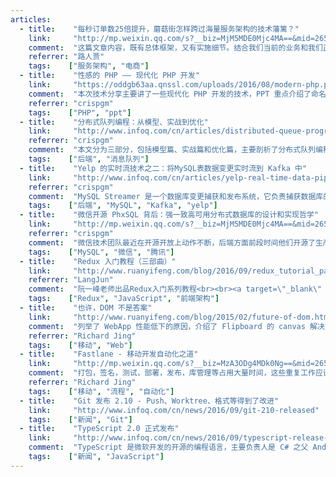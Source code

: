 ```yaml
---
articles:
  - title:    "每秒订单数25倍提升，蘑菇街怎样跨过海量服务架构的技术藩篱？"
    link:     "http://mp.weixin.qq.com/s?__biz=MjM5MDE0Mjc4MA==&mid=2650994245&idx=1&sn=84b01bdd571d51586a87ba05120c3176&chksm=bdbf0e168ac88700b55abdd24c756152dd3f54a7433cd19b05d3ef083223affe9f5dfd1ae14c&mpshare=1&scene=1&srcid=0927FCbVVd08uMoTgDk0vMdB#rd"
    comment:  "这篇文章内容，既有总体框架，又有实施细节。结合我们当前的业务和我们正在实施的架构改造，大家可以从文中收获很多养分。"
    referrer: "路人贾"
    tags:    ["服务架构", "电商"]
  - title:    "性感的 PHP —— 现代化 PHP 开发"
    link:     "https://oddgb63aa.qnssl.com/uploads/2016/08/modern-php.pdf"
    comment:  "本次技术分享主要讲了一些现代化 PHP 开发的技术，PPT 重点介绍了命名空间，闭包，匿名函数，Traits 这些新特性，以及介绍了 Composer 依赖包管理器和 PSR 规范。"
    referrer: "crispgm"
    tags:    ["PHP", "ppt"]
  - title:    "分布式队列编程：从模型、实战到优化"
    link:     "http://www.infoq.com/cn/articles/distributed-queue-programme-model-actual-combat-optimization"
    referrer: "crispgm"
    comment:  "本文分为三部分，包括模型篇、实战篇和优化篇，主要剖析了分布式队列编程模型的需求来源、定义、结构以及其变化多样性；根据作者在新美大实际工作经验，给出了队列式编程在分布式环境下的一些具体应用。"
    tags:    ["后端", "消息队列"]
  - title:    "Yelp 的实时流技术之二：将MySQL表数据变更实时流到 Kafka 中"
    link:     "http://www.infoq.com/cn/articles/yelp-real-time-data-pipeline-part02"
    referrer: "crispgm"
    comment:  "MySQL Streamer 是一个数据库变更捕获和发布系统，它负责捕获数据库的每一条数据变更，将它们打包成消息并发布到 Kafka 中。"
    tags:    ["后端", "MySQL", "Kafka", "yelp"]
  - title:    "微信开源 PhxSQL 背后：强一致高可用分布式数据库的设计和实现哲学"
    link:     "http://mp.weixin.qq.com/s?__biz=MjM5MDE0Mjc4MA==&mid=2650994184&idx=1&sn=9be9eb8ab569ad281330b6ceeb490757&chksm=bdbf0e5b8ac8874d3407d84eed6175e4b82b0202fc641ec4d52bc001c9497fe8faa0706224cf&scene=1&srcid=0921XEBncpKI1DuCrooDMbFz#rd"
    referrer: "crispgm"
    comment:  "微信技术团队最近在开源开放上动作不断，后端方面前段时间他们开源了生产级 paxos 类库 PhxPaxos，现在又开源了高可用分布式数据库 PhxSQL，本文我们将了解一些 PhxSQL 背后的故事，以及它设计和实现的哲学。"
    tags:    ["MySQL", "微信", "腾讯"]
  - title:    "Redux 入门教程（三部曲）"
    link:     "http://www.ruanyifeng.com/blog/2016/09/redux_tutorial_part_one_basic_usages.html"
    referrer: "LangJun"
    comment:  "阮一峰老师出品Redux入门系列教程<br><br><a target=\"_blank\" href=\"http://www.ruanyifeng.com/blog/2016/09/redux_tutorial_part_one_basic_usages.html\">第一篇：基本用法</a><br><a target=\"_blank\" href=\"http://www.ruanyifeng.com/blog/2016/09/redux_tutorial_part_two_async_operations.html\">第二篇：中间件与异步操作</a><br><a target=\"_blank\" href=\"http://www.ruanyifeng.com/blog/2016/09/redux_tutorial_part_three_react-redux.html\">第三篇：基本用法</a>"
    tags:    ["Redux", "JavaScript", "前端架构"]
  - title:    "也许，DOM 不是答案"
    link:     "http://www.ruanyifeng.com/blog/2015/02/future-of-dom.html"
    comment:  "列举了 WebApp 性能低下的原因，介绍了 Flipboard 的 canvas 解决方案，并预测未来提升 Web 性能的方案"
    referrer: "Richard Jing"
    tags:    ["移动", "Web"]
  - title:    "Fastlane - 移动开发自动化之道"
    link:     "http://mp.weixin.qq.com/s?__biz=MzA3ODg4MDk0Ng==&mid=2651112713&idx=1&sn=dd049e7edf3402af887c1fc295f43b98"
    comment:  "打包，签名，测试，部署，发布，库管理等占用大量时间，这些重复工作应该自动化完成，节省人力。作者给出了实际工作中遇到的问题，并说明 Fastlane 在应对这些问题时的优势。对两个实际应用场景，给出了 Fastlane 解决方案。"
    referrer: "Richard Jing"
    tags:    ["移动", "流程", "自动化"]
  - title:    "Git 发布 2.10 - Push、Worktree、格式等得到了改进"
    link:     "http://www.infoq.com/cn/news/2016/09/git-210-released"
    tags:    ["新闻", "Git"]
  - title:    "TypeScript 2.0 正式发布"
    link:     "http://www.infoq.com/cn/news/2016/09/typescript-release-20"
    comment:  "TypeScript 是微软开发的开源的编程语言，主要负责人是 C# 之父 Anders Hejlsberg。<br><br>TypeScript 成功将 JavaScript 的潜能与静态类型结合了起来，而且编译为 JavaScript。编译时类型检查可以避免很多潜在的 Bug，而且 TypeScript 的编辑器工具也大大提升了开发效率。"
    tags:    ["新闻", "JavaScript"]
---
```

